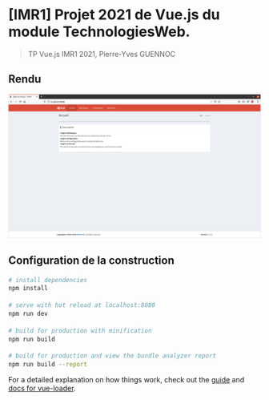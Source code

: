 # [IMR1] Projet 2021 de Vue.js du module TechnologiesWeb.

> TP Vue.js IMR1 2021, Pierre-Yves GUENNOC

## Rendu

![](d-d.png)

## Configuration de la construction

``` bash
# install dependencies
npm install

# serve with hot reload at localhost:8080
npm run dev

# build for production with minification
npm run build

# build for production and view the bundle analyzer report
npm run build --report
```

For a detailed explanation on how things work, check out the [guide](http://vuejs-templates.github.io/webpack/) and [docs for vue-loader](http://vuejs.github.io/vue-loader).
